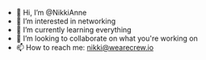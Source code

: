 - 👋 Hi, I’m @NikkiAnne
- 👀 I’m interested in networking
- 🌱 I’m currently learning everything
- 💞️ I’m looking to collaborate on what you're working on
- 📫 How to reach me: nikki@wearecrew.io
<!---
NikkiAnne/NikkiAnne is a ✨ special ✨ repository because its `README.md` (this file) appears on your GitHub profile.
You can click the Preview link to take a look at your changes.
--->
